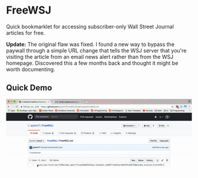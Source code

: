 # FreeWSJ
Quick bookmarklet for accessing subscriber-only Wall Street Journal articles for free.

<b>Update:</b> The original flaw was fixed. I found a new way to bypass the paywall through a simple URL change that tells the WSJ server that you're visiting the article from an email news alert rather than from the WSJ homepage. Discovered this a few months back and thought it might be worth documenting.

## Quick Demo
![alt text](https://github.com/aykim17/FreeWSJ/blob/master/Tutorial.gif "Quick demo")
